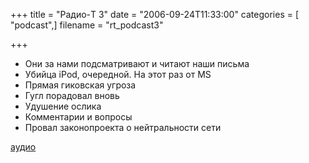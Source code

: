 +++
title = "Радио-T 3"
date = "2006-09-24T11:33:00"
categories = [ "podcast",]
filename = "rt_podcast3"

+++

- Они за нами подсматривают и читают наши письма
- Убийца iPod, очередной. На этот раз от MS
- Прямая гиковская угроза
- Гугл порадовал вновь
- Удушение ослика
- Комментарии и вопросы
- Провал законопроекта о нейтральности сети

[аудио](https://cdn.radio-t.com/rt_podcast3.mp3)
<audio src="https://cdn.radio-t.com/rt_podcast3.mp3" preload="none"></audio>
